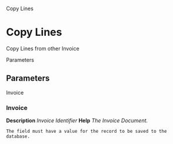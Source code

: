 
Copy Lines
# Copy Lines


Copy Lines from other Invoice

Parameters
## Parameters


Invoice
### Invoice

**Description**
 *Invoice Identifier*
**Help**
 *The Invoice Document.*

```
The field must have a value for the record to be saved to the database.
```